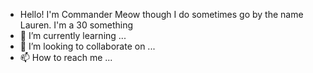 - Hello! I'm Commander Meow though I do sometimes go by the name Lauren.
I'm a 30 something 
- 🌱 I’m currently learning ...
- 💞️ I’m looking to collaborate on ...
- 📫 How to reach me ...

<!---
CommanderMeow/CommanderMeow is a ✨ special ✨ repository because its `README.md` (this file) appears on your GitHub profile.
You can click the Preview link to take a look at your changes.
--->
